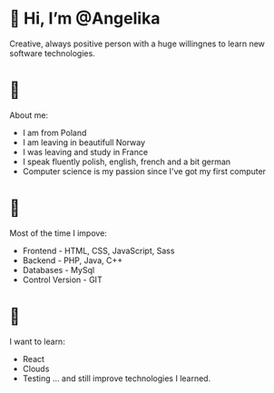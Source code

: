 # 👋 Hi, I’m @Angelika
  Creative, always positive person with a huge willingnes to learn new software technologies.  


# :woman: 
About me:
- I am from Poland
- I am leaving in beautifull Norway
- I was leaving and study in France
- I speak fluently polish, english, french and a bit german
- Computer science is my passion since I've got my first computer


# :muscle:
Most of the time I impove:
 - Frontend - HTML, CSS, JavaScript, Sass
 - Backend - PHP, Java, C++
 - Databases - MySql
 - Control Version - GIT
 
 # :pray:
 I want to learn:
 - React
 - Clouds
 - Testing
... and still improve technologies I learned.
